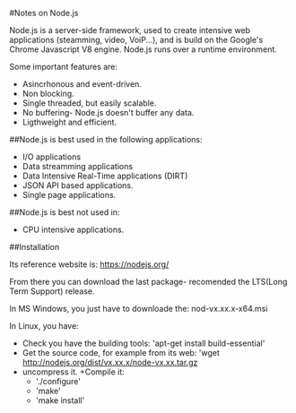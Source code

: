 
#Notes on Node.js

Node.js is a server-side framework, used to create intensive web applications (steamming, video, VoiP...), and is build on the Google's Chrome
Javascript V8 engine. Node.js runs over a runtime environment.

Some important features are:
- Asincrhonous and event-driven.
- Non blocking.
- Single threaded, but easily scalable.
- No buffering- Node.js doesn't buffer any data.
- Ligthweight and efficient.

##Node.js is best used in the following applications:

- I/O applications
- Data streamming applications
- Data Intensive Real-Time applications (DIRT)
- JSON API based applications.
- Single page applications.

##Node.js is best not used in:

 - CPU intensive applications.

##Installation

Its reference website is: https://nodejs.org/

From there you can download the last package- recomended the LTS(Long Term Support) release.

In MS Windows, you just have to downloade the: nod-vx.xx.x-x64.msi

In Linux, you have:
 + Check you have the building tools: 'apt-get install build-essential'
 + Get the source code, for example from its web: 'wget http://nodejs.org/dist/vx.xx.x/node-vx.xx.tar.gz
 + uncompress it.
 +Compile it:
   -  './configure'
   - 'make'
   - 'make install'


